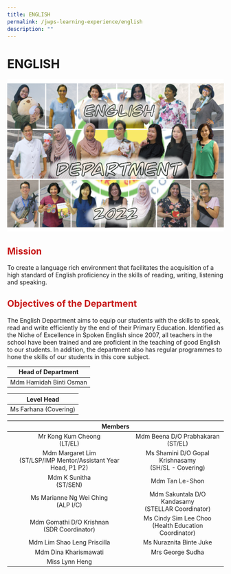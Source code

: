 ```yaml
---
title: ENGLISH
permalink: /jwps-learning-experience/english
description: ""
---
```

# ENGLISH
![](/images/JWPS%20LEARNING%20EXPERIENCE/IMG_1618.png)

## <span style = "color: #c81b1b"> <b>Mission</b> </span>

To create a language rich environment that facilitates the acquisition of a high standard of English proficiency in the skills of reading, writing, listening and speaking.  
  
## <span style = "color: #c81b1b"> <b>Objectives of the Department</b> </span>

The English Department aims to equip our students with the skills to speak, read and write efficiently by the end of their Primary Education. Identified as the Niche of Excellence in Spoken English since 2007, all teachers in the school have been trained and are proficient in the teaching of good English to our students. In addition, the department also has regular programmes to hone the skills of our students in this core subject.
   
	   
|    Head of Department   |
|:-----------------------:|
| Mdm Hamidah Binti Osman |

|       Level Head      |
|:---------------------:|
| Ms Farhana (Covering) |

<table>
<thead>
  <tr>
    <th colspan="2" style="text-align: center;">Members</th>
  </tr>
</thead>
<tbody>
  <tr>
    <td style="text-align: center;">Mr Kong Kum Cheong<br>(LT/EL)</td>
    <td style="text-align: center;">Mdm Beena D/O Prabhakaran<br>(ST/EL)</td>
  </tr>
  <tr>
    <td style="text-align: center;">Mdm Margaret Lim<br>(ST/LSP/IMP Mentor/Assistant Year Head, P1 P2)<br></td>
    <td style="text-align: center;">Ms Shamini D/O Gopal Krishnasamy<br>(SH/SL - Covering)</td>
  </tr>
  <tr>
    <td style="text-align: center;">Mdm K Sunitha<br>(ST/SEN)<br></td>
    <td style="text-align: center;">Mdm Tan Le-Shon<br></td>
  </tr>
  <tr>
    <td style="text-align: center;">Ms Marianne Ng Wei Ching<br>(ALP I/C)</td>
    <td style="text-align: center;">Mdm Sakuntala D/O Kandasamy<br>(STELLAR Coordinator)</td>
  </tr>
  <tr>
    <td style="text-align: center;">Mdm Gomathi D/O Krishnan<br>(SDR Coordinator)</td>
    <td style="text-align: center;">Ms Cindy Sim Lee Choo<br>(Health Education Coordinator)</td>
  </tr>
  <tr>
    <td style="text-align: center;">Mdm Lim Shao Leng Priscilla</td>
    <td style="text-align: center;">Ms Nuraznita Binte Juke<br></td>
  </tr>
  <tr>
    <td style="text-align: center;">Mdm Dina Kharismawati</td>
    <td style="text-align: center;">Mrs George Sudha<br></td>
  </tr>
  <tr>
    <td style="text-align: center;"> Miss Lynn Heng</td>
    <td> </td>
  </tr>
</tbody>
</table>